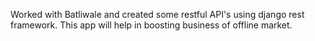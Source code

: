 Worked with Batliwale and created some restful API's using django rest framework.
This app will help in boosting business of offline market.
